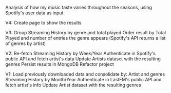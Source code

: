 Analysis of how my music taste varies throughout the seasons, using Spotify's user data as input.

V4: 
	Create page to show the results

V3:
	Group Streaming History by genre and total played
	Order result by Total Played and number of entries the genre appears (Spotify's API returns a list of genres by artist)

V2:
	Re-fetch Streaming History by Week/Year
	Authenticate in Spotify's public API and fetch artist's data
		Update Artists dataset with the resulting genres
	Persist results in MongoDB
	Refactor project

V1:
	Load previously downloaded data and consolidate by:
		Artist and genres 
		Streaming History by Month/Year
	Authenticate in LastFM's public API and fetch artist's info
		Update Artist dataset with the resulting genres

